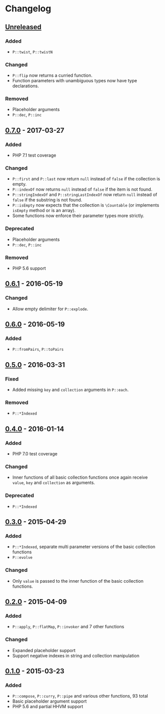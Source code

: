 # Changelog

## [Unreleased]
### Added
- `P::twist`, `P::twistN`

### Changed
- `P::flip` now returns a curried function.
- Function parameters with unambiguous types now have type declarations.

### Removed
- Placeholder arguments
- `P::dec`, `P::inc`

## [0.7.0] - 2017-03-27
### Added
- PHP 7.1 test coverage

### Changed
- `P::first` and `P::last` now return `null` instead of `false` if the collection is empty.
- `P::indexOf` now returns `null` instead of `false` if the item is not found.
- `P::stringIndexOf` and `P::stringLastIndexOf` now return `null` instead of `false` if the substring is not found.
- `P::isEmpty` now expects that the collection is `\Countable` (or implements `isEmpty` method or is an array).
- Some functions now enforce their parameter types more strictly.

### Deprecated
- Placeholder arguments
- `P::dec`, `P::inc`

### Removed
- PHP 5.6 support

## [0.6.1] - 2016-05-19
### Changed
- Allow empty delimiter for `P::explode`.

## [0.6.0] - 2016-05-19
### Added
- `P::fromPairs`, `P::toPairs`

## [0.5.0] - 2016-03-31
### Fixed
- Added missing `key` and `collection` arguments in `P::each`.

### Removed
- `P::*Indexed`

## [0.4.0] - 2016-01-14
### Added
- PHP 7.0 test coverage

### Changed
- Inner functions of all basic collection functions once again receive `value`, `key` and `collection` as arguments. 

### Deprecated
- `P::*Indexed`

## [0.3.0] - 2015-04-29
### Added
- `P::*Indexed`, separate multi parameter versions of the basic collection functions
- `P::evolve`

### Changed
- Only `value` is passed to the inner function of the basic collection functions.

## [0.2.0] - 2015-04-09
### Added
- `P::apply`, `P::flatMap`, `P::invoker` and 7 other functions

### Changed
- Expanded placeholder support
- Support negative indexes in string and collection manipulation

## [0.1.0] - 2015-03-23
### Added
- `P::compose`, `P::curry`, `P::pipe` and various other functions, 93 total
- Basic placeholder argument support
- PHP 5.6 and partial HHVM support



[Unreleased]: https://github.com/mpajunen/phamda/compare/0.7.0...HEAD
[0.7.0]: https://github.com/mpajunen/phamda/compare/0.6.1...0.7.0
[0.6.1]: https://github.com/mpajunen/phamda/compare/0.6.0...0.6.1
[0.6.0]: https://github.com/mpajunen/phamda/compare/0.5.0...0.6.0
[0.5.0]: https://github.com/mpajunen/phamda/compare/0.4.0...0.5.0
[0.4.0]: https://github.com/mpajunen/phamda/compare/0.3.0...0.4.0
[0.3.0]: https://github.com/mpajunen/phamda/compare/0.2.0...0.3.0
[0.2.0]: https://github.com/mpajunen/phamda/compare/0.1.0...0.2.0
[0.1.0]: https://github.com/mpajunen/phamda/tree/0.1.0
